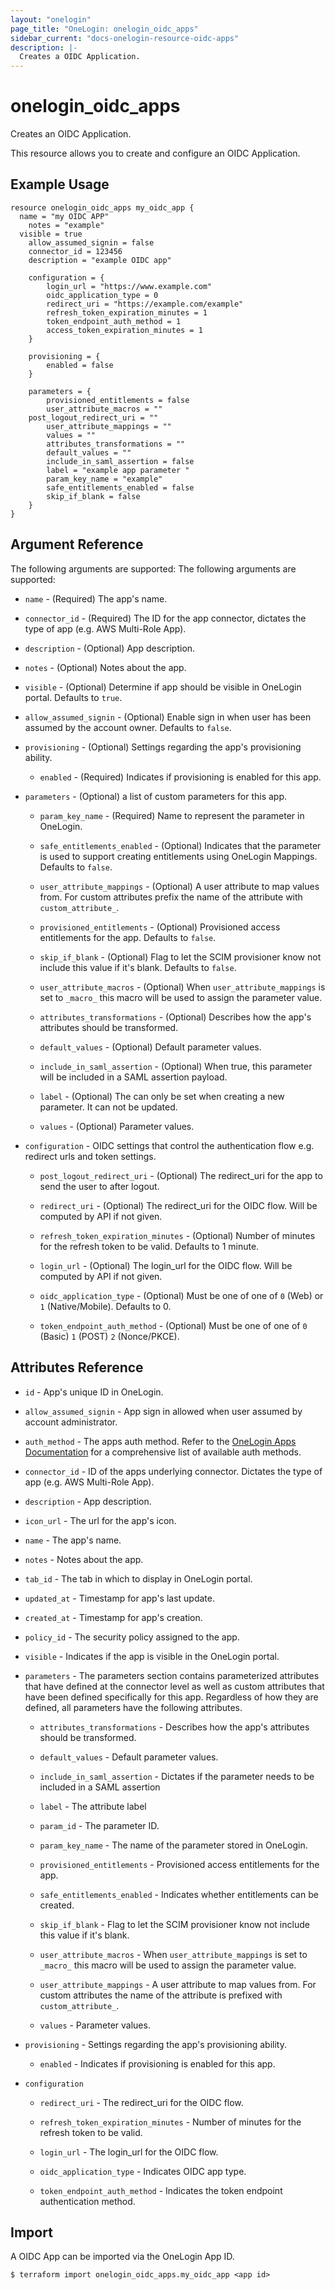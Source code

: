 ```yaml
---
layout: "onelogin"
page_title: "OneLogin: onelogin_oidc_apps"
sidebar_current: "docs-onelogin-resource-oidc-apps"
description: |-
  Creates a OIDC Application.
---
```


# onelogin_oidc_apps

Creates an OIDC Application.

This resource allows you to create and configure an OIDC Application.

## Example Usage

```hcl
resource onelogin_oidc_apps my_oidc_app {
  name = "my OIDC APP"
	notes = "example"
  visible = true
	allow_assumed_signin = false
	connector_id = 123456
	description = "example OIDC app"

	configuration = {
		login_url = "https://www.example.com"
		oidc_application_type = 0
		redirect_uri = "https://example.com/example"
		refresh_token_expiration_minutes = 1
		token_endpoint_auth_method = 1
		access_token_expiration_minutes = 1
	}

	provisioning = {
		enabled = false
	}

	parameters = {
		provisioned_entitlements = false
		user_attribute_macros = ""
    post_logout_redirect_uri = ""
		user_attribute_mappings = ""
		values = ""
		attributes_transformations = ""
		default_values = ""
		include_in_saml_assertion = false
		label = "example app parameter "
		param_key_name = "example"
		safe_entitlements_enabled = false
		skip_if_blank = false
	}
}
```

## Argument Reference

The following arguments are supported:
The following arguments are supported:
* `name` - (Required) The app's name.

* `connector_id` - (Required) The ID for the app connector, dictates the type of app (e.g. AWS Multi-Role App).

* `description` - (Optional) App description.

* `notes` - (Optional) Notes about the app.

* `visible` - (Optional) Determine if app should be visible in OneLogin portal. Defaults to `true`.

* `allow_assumed_signin` - (Optional) Enable sign in when user has been assumed by the account owner. Defaults to `false`.

* `provisioning` - (Optional) Settings regarding the app's provisioning ability.
  * `enabled` - (Required) Indicates if provisioning is enabled for this app.


* `parameters` - (Optional) a list of custom parameters for this app.
  * `param_key_name` - (Required) Name to represent the parameter in OneLogin.

  * `safe_entitlements_enabled` - (Optional) Indicates that the parameter is used to support creating entitlements using OneLogin Mappings. Defaults to `false`.

  * `user_attribute_mappings` - (Optional) A user attribute to map values from. For custom attributes prefix the name of the attribute with `custom_attribute_`.

  * `provisioned_entitlements` -  (Optional) Provisioned access entitlements for the app. Defaults to `false`.

  * `skip_if_blank` - (Optional)  Flag to let the SCIM provisioner know not include this value if it's blank. Defaults to `false`.

  * `user_attribute_macros` - (Optional) When `user_attribute_mappings` is set to `_macro_` this macro will be used to assign the parameter value.

  * `attributes_transformations` - (Optional) Describes how the app's attributes should be transformed.

  * `default_values` - (Optional) Default parameter values.

  * `include_in_saml_assertion` - (Optional) When true, this parameter will be included in a SAML assertion payload.

  * `label` - (Optional) The can only be set when creating a new parameter. It can not be updated.

  * `values` - (Optional) Parameter values.


* `configuration` - OIDC settings that control the authentication flow e.g. redirect urls and token settings.
  * `post_logout_redirect_uri` - (Optional) The redirect_uri for the app to send the user to after logout.

  * `redirect_uri` - (Optional) The redirect_uri for the OIDC flow. Will be computed by API if not given.

  * `refresh_token_expiration_minutes` - (Optional) Number of minutes for the refresh token to be valid. Defaults to 1 minute.

  * `login_url` - (Optional) The login_url for the OIDC flow. Will be computed by API if not given.

  * `oidc_application_type` - (Optional) Must be one of one of `0` (Web) or `1` (Native/Mobile). Defaults to 0.

  * `token_endpoint_auth_method` - (Optional) Must be one of one of `0` (Basic) `1` (POST) `2` (Nonce/PKCE).

## Attributes Reference
* `id` - App's unique ID in OneLogin.

* `allow_assumed_signin` - App sign in allowed when user assumed by account administrator.

* `auth_method` - The apps auth method. Refer to the [OneLogin Apps Documentation](https://developers.onelogin.com/api-docs/2/apps/app-resource) for a comprehensive list of available auth methods.

* `connector_id` - ID of the apps underlying connector. Dictates the type of app (e.g. AWS Multi-Role App).

* `description` - App description.

* `icon_url` - The url for the app's icon.

* `name` - The app's name.

* `notes` - Notes about the app.

* `tab_id` - The tab in which to display in OneLogin portal.

* `updated_at` - Timestamp for app's last update.

* `created_at` - Timestamp for app's creation.

* `policy_id` - The security policy assigned to the app.

* `visible` - Indicates if the app is visible in the OneLogin portal.

* `parameters` - The parameters section contains parameterized attributes that have defined at the connector level as well as custom attributes that have been defined specifically for this app. Regardless of how they are defined, all parameters have the following attributes.
    * `attributes_transformations` - Describes how the app's attributes should be transformed.

    * `default_values` - Default parameter values.

    * `include_in_saml_assertion` - Dictates if the parameter needs to be included in a SAML assertion

    * `label` - The attribute label

    * `param_id` - The parameter ID.

    * `param_key_name` - The name of the parameter stored in OneLogin.

    * `provisioned_entitlements` -  Provisioned access entitlements for the app.

    * `safe_entitlements_enabled` -  Indicates whether entitlements can be created.

    * `skip_if_blank` - Flag to let the SCIM provisioner know not include this value if it's blank.

    * `user_attribute_macros` - When `user_attribute_mappings` is set to `_macro_` this macro will be used to assign the parameter value.

    * `user_attribute_mappings` - A user attribute to map values from. For custom attributes the name of the attribute is prefixed with `custom_attribute_`.

    * `values` - Parameter values.

* `provisioning` -  Settings regarding the app's provisioning ability.
    * `enabled` - Indicates if provisioning is enabled for this app.


* `configuration`
  * `redirect_uri` - The redirect_uri for the OIDC flow.

  * `refresh_token_expiration_minutes` - Number of minutes for the refresh token to be valid.

  * `login_url` - The login_url for the OIDC flow.

  * `oidc_application_type` - Indicates OIDC app type.

  * `token_endpoint_auth_method` - Indicates the token endpoint authentication method.

## Import

A OIDC App can be imported via the OneLogin App ID.

```
$ terraform import onelogin_oidc_apps.my_oidc_app <app id>
```
